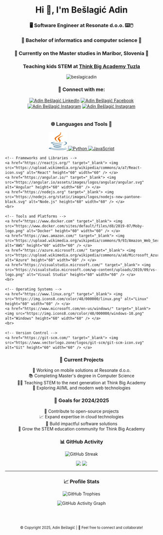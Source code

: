 <h1 align="center">Hi 👋, I'm Bešlagić Adin</h1>
<h3 align="center"> 🖥️ Software Engineer at Resonate d.o.o. ⌨️🖱️</h3>
<h3 align="center"> 📖 Bachelor of informatics and computer science 📖 </h3>
<h3 align="center"> 📖 Currently on the Master studies in Maribor, Slovenia 📖 </h3>

<h3 align="center">Teaching kids STEM at <a href="https://www.thinkbigacademy.net" target="blank">Think Big Academy Tuzla</a></h3>

<p align="center">
    <img src="https://komarev.com/ghpvc/?username=beslagicadin&label=Profile%20views&color=0e75b6&style=flat" alt="beslagicadin" />
</p>

<h3 align="center">🔗 Connect with me:</h3>
<p align="center">
    <a href="https://www.linkedin.com/in/beslagicadin/" target="blank"><img align="center" src="https://raw.githubusercontent.com/gilbarbara/logos/cf1dcda31feaae79d0b0efa5218aa0baa11b2f94/logos/linkedin-icon.svg" alt="Adin Bešlagić LinkedIn" height="60" width="60" /></a>
    <a href="https://www.facebook.com/beslagicadin/" target="blank"><img align="center" src="https://raw.githubusercontent.com/gilbarbara/logos/cf1dcda31feaae79d0b0efa5218aa0baa11b2f94/logos/facebook.svg" alt="Adin Bešlagić Facebook" height="60" width="60" /></a>
    <a href="https://www.instagram.com/beslagicadin/" target="blank"><img align="center" src="https://raw.githubusercontent.com/rahuldkjain/github-profile-readme-generator/master/src/images/icons/Social/instagram.svg" alt="Adin Bešlagić Instagram" height="60" width="60" /></a>
    <a href="mailto:beslagicadin@gmail.com" target="blank"><img align="center" src="https://raw.githubusercontent.com/gilbarbara/logos/cf1dcda31feaae79d0b0efa5218aa0baa11b2f94/logos/google-gmail.svg" alt="Adin Bešlagić Instagram" height="60" width="60" /></a>
    <br><br>
</p>
<h3 align="center">🌐 Languages and Tools 🔧</h3>
<p align="center">
    <!-- Programming Languages -->
    <a href="https://www.java.com" target="_blank"> <img src="https://raw.githubusercontent.com/gilbarbara/logos/cf1dcda31feaae79d0b0efa5218aa0baa11b2f94/logos/java.svg" alt="Java" height="60" width="60" /> </a>
    <a href="https://www.python.org" target="_blank"> <img src="https://www.python.org/static/community_logos/python-logo.png" alt="Python" height="60" width="60" /> </a>
    <a href="https://www.javascript.com" target="_blank"> <img src="https://upload.wikimedia.org/wikipedia/commons/6/6a/JavaScript-logo.png" alt="JavaScript" height="60" width="60" /> </a>
    <br>
    
    <!-- Frameworks and Libraries -->
    <a href="https://reactjs.org/" target="_blank"> <img src="https://upload.wikimedia.org/wikipedia/commons/a/a7/React-icon.svg" alt="React" height="60" width="60" /> </a>
    <a href="https://angular.io/" target="_blank"> <img src="https://angular.io/assets/images/logos/angular/angular.svg" alt="Angular" height="60" width="60" /> </a>
    <a href="https://nodejs.org" target="_blank"> <img src="https://nodejs.org/static/images/logos/nodejs-new-pantone-black.svg" alt="Node.js" height="60" width="60" /> </a>
    <br>

    <!-- Tools and Platforms -->
    <a href="https://www.docker.com" target="_blank"> <img src="https://www.docker.com/sites/default/files/d8/2019-07/Moby-logo.png" alt="Docker" height="60" width="60" /> </a>
    <a href="https://aws.amazon.com/" target="_blank"> <img src="https://upload.wikimedia.org/wikipedia/commons/9/93/Amazon_Web_Services_Logo.svg" alt="AWS" height="60" width="60" /> </a>
    <a href="https://azure.microsoft.com/" target="_blank"> <img src="https://upload.wikimedia.org/wikipedia/commons/a/a8/Microsoft_Azure_Logo.svg" alt="Azure" height="60" width="60" /> </a>
    <a href="https://visualstudio.microsoft.com/" target="_blank"> <img src="https://visualstudio.microsoft.com/wp-content/uploads/2019/09/vs-logo.png" alt="Visual Studio" height="60" width="60" /> </a>
    <br>

    <!-- Operating Systems -->
    <a href="https://www.linux.org/" target="_blank"> <img src="https://img.icons8.com/color/48/000000/linux.png" alt="Linux" height="60" width="60" /> </a>
    <a href="https://www.microsoft.com/en-us/windows/" target="_blank"> <img src="https://img.icons8.com/color/48/000000/windows-10.png" alt="Windows" height="60" width="60" /> </a>
    <br>

    <!-- Version Control -->
    <a href="https://git-scm.com/" target="_blank"> <img src="https://www.vectorlogo.zone/logos/git-scm/git-scm-icon.svg" alt="Git" height="60" width="60" /> </a>
</p>

<h3 align="center">🚀 Current Projects</h3>
<p align="center">
    💼 Working on mobile solutions at Resonate d.o.o.<br>
    📚 Completing Master's degree in Computer Science<br>
    👨‍🏫 Teaching STEM to the next generation at Think Big Academy<br>
    🔬 Exploring AI/ML and modern web technologies
</p>

<h3 align="center">🎯 Goals for 2024/2025</h3>
<p align="center">
    🚀 Contribute to open-source projects<br>
    📈 Expand expertise in cloud technologies<br>
    🌟 Build impactful software solutions<br>
    👥 Grow the STEM education community for Think Big Academy
</p>

<h3 align="center">📊 GitHub Activity</h3>
<p align="center">
    <img src="https://github-readme-streak-stats.herokuapp.com/?user=beslagicadin&theme=dark" alt="GitHub Streak" />
</p>

<p align="center">
<picture align="center">
            <source srcset="https://github-readme-stats.vercel.app/api?username=beslagicadin&show_icons=true&theme=dark" media="(prefers-color-scheme: dark)" />
            <source srcset="https://github-readme-stats.vercel.app/api?username=beslagicadin&show_icons=true" media="(prefers-color-scheme: light), (prefers-color-scheme: no-preference)" />
            <img style="height: 250; width: 400;" src="https://github-readme-stats.vercel.app/api?username=beslagicadin&show_icons=true&theme=dark" />
        </picture>
<picture align="center">
            <source srcset="https://github-readme-stats.vercel.app/api/top-langs?username=beslagicadin&show_icons=true&theme=dark" media="(prefers-color-scheme: dark)" />
            <source srcset="https://github-readme-stats.vercel.app/api/top-langs?username=beslagicadin&show_icons=true" media="(prefers-color-scheme: light), (prefers-color-scheme: no-preference)" />
            <img style="height: 250; width: 400;" src="https://github-readme-stats.vercel.app/api/top-langs?username=beslagicadin&show_icons=true&theme=dark" />
        </picture>

<hr>

<h3 align="center">📈 Profile Stats</h3>
<p align="center">
    <img src="https://github-profile-trophy.vercel.app/?username=beslagicadin&theme=darkhub&column=7" alt="GitHub Trophies" />
</p>

<p align="center">
    <img src="https://activity-graph.herokuapp.com/graph?username=beslagicadin&theme=react-dark&hide_border=true" alt="GitHub Activity Graph" />
</p>

<br><br>
<footer align="center"> 
    <small>&copy; Copyright 2025, Adin Bešlagić | 🌟 Feel free to connect and collaborate!</small> 
</footer>

